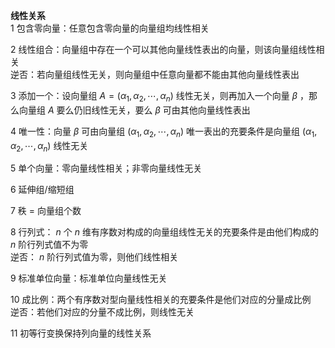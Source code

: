 **线性关系**    
1 包含零向量：任意包含零向量的向量组均线性相关    
    
2 线性组合：向量组中存在一个可以其他向量线性表出的向量，则该向量组线性相关    
逆否：若向量组线性无关，则向量组中任意向量都不能由其他向量线性表出    
    
3 添加一个：设向量组 $A=(\alpha_1,\alpha_2,\cdots,    
\alpha_n)$ 线性无关，则再加入一个向量 $\beta$ ，那么向量组 $A$ 要么仍旧线性无关，要么 $\beta$ 可由其他向量线性表出    
    
4 唯一性：向量 $\beta$ 可由向量组 $(\alpha_1,\alpha_2,    
\cdots,\alpha_n)$ 唯一表出的充要条件是向量组 $(\alpha_1,\alpha_2,\cdots,\alpha_n)$ 线性无关    
    
5 单个向量：零向量线性相关；非零向量线性无关    
    
6 延伸组/缩短组    
    
7 秩 $=$ 向量组个数    
    
8 行列式： $n$ 个 $n$ 维有序数对构成的向量组线性无关的充要条件是由他们构成的 $n$ 阶行列式值不为零    
逆否： $n$ 阶行列式值为零，则他们线性相关    
    
9 标准单位向量：标准单位向量线性无关    
    
10 成比例：两个有序数对型向量线性相关的充要条件是他们对应的分量成比例    
逆否：若他们对应的分量不成比例，则线性无关    
    
11 初等行变换保持列向量的线性关系    
